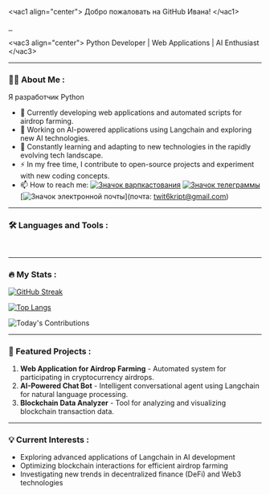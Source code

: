<час1 align="center">
  Добро пожаловать на GitHub Ивана! 
</час1>

<div идентификатор="header" выровнять="center">
  <img источник="https://media.giphy.com/media/M9gbBd9nbDrOTu1Mqx/giphy.gif" ширина="100"/>
</div>

<div идентификатор="badges" выровнять="center">
  <a href="https://warpcast.com/mativusgf">
    <img источник="https://img.shields.io/badge/Warpcast-purple?style=for-the-badge&логотип = дальний свет&logoColor=white" альтернативный вариант="Warpcast Badge"/>
  </a>
  <a href="https://t.me/night_crystal">
    <img источник="https://img.shields.io/badge/Telegram-blue?style=for-the-badge&логотип = телеграмма&logoColor=white" альтернативный вариант="Telegram Badge"/>
  </a>
  <a href="mailto:twit6kript@gmail.com">
    <img источник="https://img.shields.io/badge/Email-red?style=for-the-badge&logo=gmail&logoColor=white" альтернативный вариант="Email Badge"/>
  </a>
</div>

<час3 align="center">
  Python Developer | Web Applications | AI Enthusiast
</час3>

---

### 👨‍💻 About Me :

Я разработчик Python 

- 🔭 Currently developing web applications and automated scripts for airdrop farming.
- 🤖 Working on AI-powered applications using Langchain and exploring new AI technologies.
- 🌱 Constantly learning and adapting to new technologies in the rapidly evolving tech landscape.
- ⚡ In my free time, I contribute to open-source projects and experiment with new coding concepts.
- 📫 How to reach me: 
  [![Значок варпкастования](https://img.shields.io/badge/-Warpcast-purple?style=flat&logo=farcaster&logoColor=white)](https://warpcast.com/mativusgf)
  [![Значок телеграммы](https://img.shields.io/badge/-Telegram-blue?style=flat&logo=Telegram&logoColor=white)](https://t.me/night_crystal)
  [![Значок электронной почты](https://img.shields.io/badge/-Email-red?style=flat&logo=gmail&logoColor=white)](почта: twit6kript@gmail.com)

---

### 🛠️ Languages and Tools :

<div>
  <img источник="https://github.com/devicons/devicon/blob/master/icons/python/python-original-wordmark.svg" заголовок="Python" альтернативный вариант="Python" ширина="40" высота="40"/>&nbsp;
  <img источник="https://github.com/devicons/devicon/blob/master/icons/django/django-plain-wordmark.svg" заголовок="Django" альтернативный вариант="Django" ширина="40" высота="40"/>&nbsp;
  <img источник="https://github.com/devicons/devicon/blob/master/icons/flask/flask-original-wordmark.svg" заголовок="Flask" альтернативный вариант="Flask" ширина="40" высота="40"/>&nbsp;
  <img источник="https://github.com/devicons/devicon/blob/master/icons/postgresql/postgresql-original-wordmark.svg" заголовок="PostgreSQL" альтернативный вариант="PostgreSQL" ширина="40" высота="40"/>&nbsp;
  <img источник="https://github.com/devicons/devicon/blob/master/icons/git/git-original-wordmark.svg" заголовок="Git" **альтернативный вариант="Git" ширина="40" высота="40"/>
  <img источник="https://github.com/devicons/devicon/blob/master/icons/docker/docker-original-wordmark.svg" заголовок="Docker" альтернативный вариант="Docker" ширина="40" высота="40"/>&nbsp;
  <img источник="https://assets.streamlinehq.com/image/private/w_300,h_300,ar_1/f_auto/v1/icons/logos/langchain-ipuhh4qo1jz5ssl4x0g2a.png/langchain-dp1uxj2zn3752pntqnpfu2.png?_a=DAJFJtWIZAAC" заголовок="Langchain" альтернативный вариант="Langchain" ширина="40" высота="40"/>&nbsp;
</div>

---

### 🔥 My Stats :

[![GitHub Streak](http://github-readme-streak-stats.herokuapp.com?user=mativusgf&theme=dark&background=000000)](https://git.io/streak-stats)

[![Top Langs](https://github-readme-stats.vercel.app/api/top-langs/?username=mativusgf&layout=compact&theme=vision-friendly-dark)](https://github.com/anuraghazra/github-readme-stats)

![Today's Contributions](https://img.shields.io/endpoint?url=https://gist.githubusercontent.com/mativusgf/gist-id/raw/today-contributions.json)


---

### 🚀 Featured Projects :

1. **Web Application for Airdrop Farming** - Automated system for participating in cryptocurrency airdrops.
2. **AI-Powered Chat Bot** - Intelligent conversational agent using Langchain for natural language processing.
3. **Blockchain Data Analyzer** - Tool for analyzing and visualizing blockchain transaction data.

---

### 💡 Current Interests :

- Exploring advanced applications of Langchain in AI development
- Optimizing blockchain interactions for efficient airdrop farming
- Investigating new trends in decentralized finance (DeFi) and Web3 technologies
